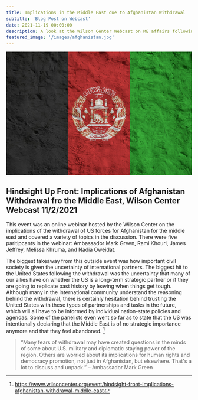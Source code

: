 ```yaml
---
title: Implications in the Middle East due to Afghanistan Withdrawal
subtitle: 'Blog Post on Webcast'
date: 2021-11-19 00:00:00
description: A look at the Wilson Center Webcast on ME affairs following the American withdrawal from Afghanistan
featured_image: '/images/afghanistan.jpg'
---
```


![My image Name](/images/afghanistan.jpg)

## Hindsight Up Front: Implications of Afghanistan Withdrawal fro the Middle East, Wilson Center Webcast 11/2/2021

This event was an online webinar hosted by the Wilson Center on the implications of the withdrawal of US forces for Afghanistan for the middle east and covered a variety of topics in the discussion. There were five paritipcants in the webinar: Ambassador Mark Green, Rami Khouri, James Jeffrey, Melissa Khruma, and Nadia Oweidat.

The biggest takeaway from this outside event was how important civil society is given the uncertainty of international partners.  The biggest hit to the United States following the withdrawal was the uncertainty that many of our allies have on whether the US is a long-term strategic partner or if they are going to replicate past history by leaving when things get tough.  Although many in the international community understand the reasoning behind the withdrawal, there is certainly hesitation behind trusting the United States with these types of partnerships and tasks in the future, which will all have to be informed by individual nation-state policies and agendas.  Some of the panelists even went so far as to state that the US was intentionally declaring that the Middle East is of no strategic importance anymore and that they feel abandoned. [^1]

> “Many fears of withdrawal may have created questions in the minds of some about U.S. military and diplomatic staying power of the region. Others are worried about its implications for human rights and democracy promotion, not just in Afghanistan, but elsewhere. That's a lot to discuss and unpack.” – Ambassador Mark Green

[^1]: https://www.wilsoncenter.org/event/hindsight-front-implications-afghanistan-withdrawal-middle-east

